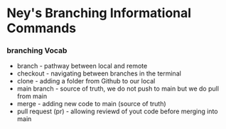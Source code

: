# Ney's Branching Informational Commands

### branching Vocab
- branch - pathway between local and remote
- checkout - navigating between branches in the terminal 
- clone - adding a folder from Github to our local
- main branch - source of truth, we do not push to main but we do pull from main
- merge - adding new code to main (source of truth)
- pull request (pr) - allowing reviewd of yout code before merging into main